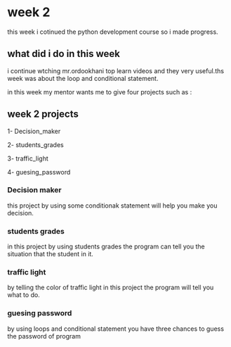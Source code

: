 # week 2
this week i cotinued the python development course so i made progress.
## what did i do in this week
i continue wtching mr.ordookhani top learn videos and they very useful.ths week was about the loop and conditional statement.

in this week my mentor wants me to give four projects such as : 

 week 2 projects
---
1- Decision_maker

2- students_grades

3- traffic_light

4- guesing_password

### Decision maker
this project by using some conditionak statement will help you make you decision.
### students grades
in this project by using students grades the program can tell you the situation that the  student in it.
### traffic light
by telling the color of traffic light in this project the program will tell you what to do.
### guesing password
by using loops and conditional statement you have three chances to guess the password of program